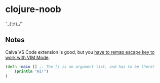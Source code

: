 # clojure-noob

¯\_(ツ)\_/¯

## Notes

Calva VS Code extension is good, but you [have to remap escape key to work with VIM Mode].

```clj
(defn -main [] ;; The [] is an argument list, and has to be there!
    (println "Hi!")
)
```

[have to remap escape key to work with vim mode]: https://calva.io/vim/
